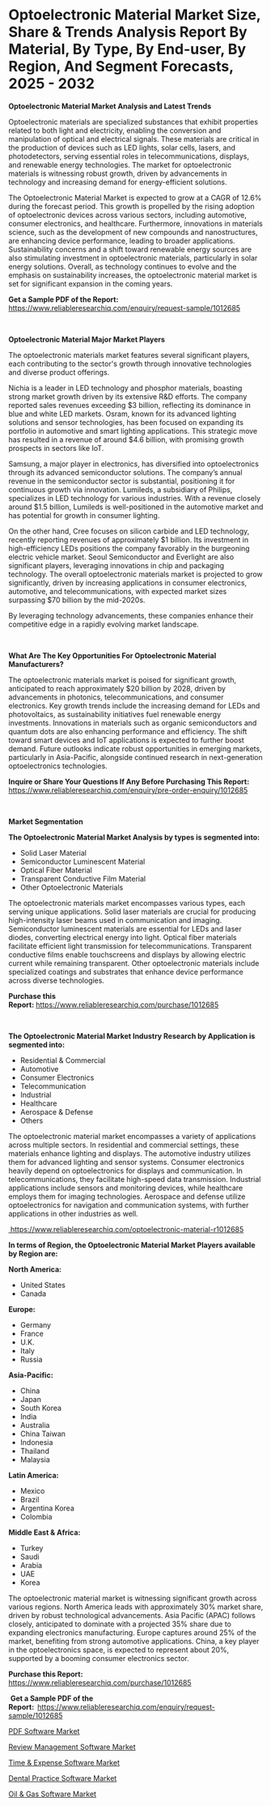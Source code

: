 <p><h1>Optoelectronic Material Market Size, Share & Trends Analysis Report By Material, By Type, By End-user, By Region, And Segment Forecasts, 2025 - 2032</h1></p><p><strong>Optoelectronic Material Market Analysis and Latest Trends</strong></p>
<p><p>Optoelectronic materials are specialized substances that exhibit properties related to both light and electricity, enabling the conversion and manipulation of optical and electrical signals. These materials are critical in the production of devices such as LED lights, solar cells, lasers, and photodetectors, serving essential roles in telecommunications, displays, and renewable energy technologies. The market for optoelectronic materials is witnessing robust growth, driven by advancements in technology and increasing demand for energy-efficient solutions.</p><p>The Optoelectronic Material Market is expected to grow at a CAGR of 12.6% during the forecast period. This growth is propelled by the rising adoption of optoelectronic devices across various sectors, including automotive, consumer electronics, and healthcare. Furthermore, innovations in materials science, such as the development of new compounds and nanostructures, are enhancing device performance, leading to broader applications. Sustainability concerns and a shift toward renewable energy sources are also stimulating investment in optoelectronic materials, particularly in solar energy solutions. Overall, as technology continues to evolve and the emphasis on sustainability increases, the optoelectronic material market is set for significant expansion in the coming years.</p></p>
<p><strong>Get a Sample PDF of the Report:&nbsp;</strong> <a href="https://www.reliableresearchiq.com/enquiry/request-sample/1012685?utm_campaign=123&utm_medium=2&utm_source=Github&utm_content=ia&utm_term=06032025&utm_id=optoelectronic-material">https://www.reliableresearchiq.com/enquiry/request-sample/1012685</a></p>
<p>&nbsp;</p>
<p><strong>Optoelectronic Material Major Market Players</strong></p>
<p><p>The optoelectronic materials market features several significant players, each contributing to the sector's growth through innovative technologies and diverse product offerings. </p><p>Nichia is a leader in LED technology and phosphor materials, boasting strong market growth driven by its extensive R&D efforts. The company reported sales revenues exceeding $3 billion, reflecting its dominance in blue and white LED markets. Osram, known for its advanced lighting solutions and sensor technologies, has been focused on expanding its portfolio in automotive and smart lighting applications. This strategic move has resulted in a revenue of around $4.6 billion, with promising growth prospects in sectors like IoT.</p><p>Samsung, a major player in electronics, has diversified into optoelectronics through its advanced semiconductor solutions. The company’s annual revenue in the semiconductor sector is substantial, positioning it for continuous growth via innovation. Lumileds, a subsidiary of Philips, specializes in LED technology for various industries. With a revenue closely around $1.5 billion, Lumileds is well-positioned in the automotive market and has potential for growth in consumer lighting.</p><p>On the other hand, Cree focuses on silicon carbide and LED technology, recently reporting revenues of approximately $1 billion. Its investment in high-efficiency LEDs positions the company favorably in the burgeoning electric vehicle market. Seoul Semiconductor and Everlight are also significant players, leveraging innovations in chip and packaging technology. The overall optoelectronic materials market is projected to grow significantly, driven by increasing applications in consumer electronics, automotive, and telecommunications, with expected market sizes surpassing $70 billion by the mid-2020s. </p><p>By leveraging technology advancements, these companies enhance their competitive edge in a rapidly evolving market landscape.</p></p>
<p>&nbsp;</p>
<p><strong>What Are The Key Opportunities For Optoelectronic Material Manufacturers?</strong></p>
<p><p>The optoelectronic materials market is poised for significant growth, anticipated to reach approximately $20 billion by 2028, driven by advancements in photonics, telecommunications, and consumer electronics. Key growth trends include the increasing demand for LEDs and photovoltaics, as sustainability initiatives fuel renewable energy investments. Innovations in materials such as organic semiconductors and quantum dots are also enhancing performance and efficiency. The shift toward smart devices and IoT applications is expected to further boost demand. Future outlooks indicate robust opportunities in emerging markets, particularly in Asia-Pacific, alongside continued research in next-generation optoelectronics technologies.</p></p>
<p><strong>Inquire or Share Your Questions If Any Before Purchasing This Report:</strong> <a href="https://www.reliableresearchiq.com/enquiry/pre-order-enquiry/1012685?utm_campaign=123&utm_medium=2&utm_source=Github&utm_content=ia&utm_term=06032025&utm_id=optoelectronic-material">https://www.reliableresearchiq.com/enquiry/pre-order-enquiry/1012685</a></p>
<p>&nbsp;</p>
<p><strong>Market Segmentation</strong></p>
<p><strong>The Optoelectronic Material Market Analysis by types is segmented into:</strong></p>
<p><ul><li>Solid Laser Material</li><li>Semiconductor Luminescent Material</li><li>Optical Fiber Material</li><li>Transparent Conductive Film Material</li><li>Other Optoelectronic Materials</li></ul></p>
<p><p>The optoelectronic materials market encompasses various types, each serving unique applications. Solid laser materials are crucial for producing high-intensity laser beams used in communication and imaging. Semiconductor luminescent materials are essential for LEDs and laser diodes, converting electrical energy into light. Optical fiber materials facilitate efficient light transmission for telecommunications. Transparent conductive films enable touchscreens and displays by allowing electric current while remaining transparent. Other optoelectronic materials include specialized coatings and substrates that enhance device performance across diverse technologies.</p></p>
<p><strong>Purchase this Report:&nbsp;</strong><a href="https://www.reliableresearchiq.com/purchase/1012685?utm_campaign=123&utm_medium=2&utm_source=Github&utm_content=ia&utm_term=06032025&utm_id=optoelectronic-material">https://www.reliableresearchiq.com/purchase/1012685</a></p>
<p>&nbsp;</p>
<p><strong>The Optoelectronic Material Market Industry Research by Application is segmented into:</strong></p>
<p><ul><li>Residential & Commercial</li><li>Automotive</li><li>Consumer Electronics</li><li>Telecommunication</li><li>Industrial</li><li>Healthcare</li><li>Aerospace & Defense</li><li>Others</li></ul></p>
<p><p>The optoelectronic material market encompasses a variety of applications across multiple sectors. In residential and commercial settings, these materials enhance lighting and displays. The automotive industry utilizes them for advanced lighting and sensor systems. Consumer electronics heavily depend on optoelectronics for displays and communication. In telecommunications, they facilitate high-speed data transmission. Industrial applications include sensors and monitoring devices, while healthcare employs them for imaging technologies. Aerospace and defense utilize optoelectronics for navigation and communication systems, with further applications in other industries as well.</p></p>
<p><a href="https://www.reliableresearchiq.com/optoelectronic-material-r1012685?utm_campaign=123&utm_medium=2&utm_source=Github&utm_content=ia&utm_term=06032025&utm_id=optoelectronic-material">&nbsp;https://www.reliableresearchiq.com/optoelectronic-material-r1012685</a></p>
<p><strong>In terms of Region, the Optoelectronic Material Market Players available by Region are:</strong></p>
<p>
    <p> <strong> North America: </strong>
        <ul>
            <li>United States</li>
            <li>Canada</li>
        </ul>
        </p> 
    <p> <strong> Europe: </strong>
        <ul>
            <li>Germany</li>
            <li>France</li>
            <li>U.K.</li>
            <li>Italy</li>
            <li>Russia</li>
        </ul>
        </p> 
    <p> <strong> Asia-Pacific: </strong>
        <ul>
            <li>China</li>
            <li>Japan</li>
            <li>South Korea</li>
            <li>India</li>
            <li>Australia</li>
            <li>China Taiwan</li>
            <li>Indonesia</li>
            <li>Thailand</li>
            <li>Malaysia</li>
        </ul>
        </p> 
    <p> <strong> Latin America: </strong>
        <ul>
            <li>Mexico</li>
            <li>Brazil</li>
            <li>Argentina Korea</li>
            <li>Colombia</li>
        </ul>
        </p> 
    <p> <strong> Middle East & Africa: </strong>
        <ul>
            <li>Turkey</li>
            <li>Saudi</li>
            <li>Arabia</li>
            <li>UAE</li>
            <li>Korea</li>
        </ul>
    </p>
    </p>
<p><p>The optoelectronic material market is witnessing significant growth across various regions. North America leads with approximately 30% market share, driven by robust technological advancements. Asia Pacific (APAC) follows closely, anticipated to dominate with a projected 35% share due to expanding electronics manufacturing. Europe captures around 25% of the market, benefiting from strong automotive applications. China, a key player in the optoelectronics space, is expected to represent about 20%, supported by a booming consumer electronics sector.</p></p>
<p><strong>Purchase this Report: </strong><a href="https://www.reliableresearchiq.com/purchase/1012685?utm_campaign=123&utm_medium=2&utm_source=Github&utm_content=ia&utm_term=06032025&utm_id=optoelectronic-material">https://www.reliableresearchiq.com/purchase/1012685</a></p>
<p>&nbsp;<strong>Get a Sample PDF of the Report:&nbsp;&nbsp;</strong><a href="https://www.reliableresearchiq.com/enquiry/request-sample/1012685?utm_campaign=123&utm_medium=2&utm_source=Github&utm_content=ia&utm_term=06032025&utm_id=optoelectronic-material">https://www.reliableresearchiq.com/enquiry/request-sample/1012685</a></p>
<p><strong></strong></p>
<p><p><a href="https://github.com/widlerumland/Market-Research-Report-List-1/blob/main/pdf-software-market.md?utm_campaign=123&utm_medium=2&utm_source=Github&utm_content=ia&utm_term=06032025&utm_id=optoelectronic-material">PDF Software Market</a></p><p><a href="https://github.com/uldularido/Market-Research-Report-List-1/blob/main/review-management-software-market.md?utm_campaign=123&utm_medium=2&utm_source=Github&utm_content=ia&utm_term=06032025&utm_id=optoelectronic-material">Review Management Software Market</a></p><p><a href="https://github.com/akitamegge65/Market-Research-Report-List-1/blob/main/time-expense-software-market.md?utm_campaign=123&utm_medium=2&utm_source=Github&utm_content=ia&utm_term=06032025&utm_id=optoelectronic-material">Time & Expense Software Market</a></p><p><a href="https://github.com/benasjuettk3/Market-Research-Report-List-1/blob/main/dental-practice-software-market.md?utm_campaign=123&utm_medium=2&utm_source=Github&utm_content=ia&utm_term=06032025&utm_id=optoelectronic-material">Dental Practice Software Market</a></p><p><a href="https://github.com/gummaarmel83/Market-Research-Report-List-1/blob/main/oil-gas-software-market.md?utm_campaign=123&utm_medium=2&utm_source=Github&utm_content=ia&utm_term=06032025&utm_id=optoelectronic-material">Oil & Gas Software Market</a></p></p>